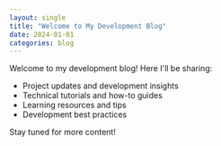 ```yaml
---
layout: single
title: "Welcome to My Development Blog"
date: 2024-01-01
categories: blog
---
```


Welcome to my development blog! Here I'll be sharing:

- Project updates and development insights
- Technical tutorials and how-to guides
- Learning resources and tips
- Development best practices

Stay tuned for more content!
